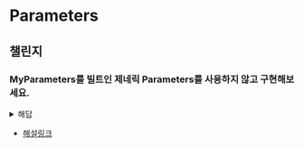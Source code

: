 # Parameters
## 챌린지
### MyParameters<T>를 빌트인 제네릭 Parameters<T>를 사용하지 않고 구현해보세요.



<details>
<summary> 해답 </summary>
<div markdown="1">       

```ts
  
/* _____________ 여기에 코드 입력 _____________ */

type MyParameters<T extends (...args: any[]) => any> = T extends ((...args:infer R) => any) ? R: never 
// const foo는 typeof연산자를 통해 type을 추론해낸다.
// (...args: any[])=>any는 함수타입을 의미한다.(제네릭이 함수를 extends하는 경우 사용)
// 위는 args가 any타입의 튜플임을 의미하고 ,rest문법을 적용한 파라미터임을 의미한다.
// infer키워드는 `추론`의 기능이다. T가 함수타입을 extends함으로부터 R이 any[](튜플)임을 추론


/* _____________ 테스트 케이스 _____________ */
import type { Equal, Expect } from '@type-challenges/utils'

const foo = (arg1: string, arg2: number): void => {}
const bar = (arg1: boolean, arg2: { a: 'A' }): void => {}
const baz = (): void => {}

type cases = [
  Expect<Equal<MyParameters<typeof foo>, [string, number]>>,
  Expect<Equal<MyParameters<typeof bar>, [boolean, { a: 'A' }]>>,
  Expect<Equal<MyParameters<typeof baz>, []>>,
]
```
1. 이 문제를 해결하려면 함수로부터 정보의 일부를 가져올 수 있어야 합니다. 조금 더 자세히 말하자면 함수의 매개변수들을 가져와야 합니다.  
2. `“아직 모르는 타입을 알아내는”` 적절한 방법은 무엇일까요? 바로 `infer 키워드` 입니다. 바로 `infer을 사용하기 전에 먼저 함수와 일치하는 간단한 조건부 타입에 대해서 보겠습니다.`
3. ` type MyParameters<T> = T extends (...args: any[]) => any ? never : never;`  
4. type T가 매개변수와 리턴타입이 있는 함수와 일치하는지 확인합니다. 여기서` any[]를 infer로 `대체할 수 있습니다.  
5. `type MyParameters<T extends (...args: any[]) => any> = T extends (...args : infer U) => any ? U : never;`
 - 제네릭T가 함수타입으로 제한된다면, 조건부타입에서 infer키워드로 타입을 추론해낼 수 있다.
6.  만약 T에 할당되는 매개변수가 [number,string] 일 경우, 타입스크립트 컴파일러는 함수의 매개변수 목록을 추론해서 U에 [number,string] 을 할당해줍니다
  
</div>
</details>
  
- [해설링크](https://ghaiklor.github.io/type-challenges-solutions/ko/easy-parameters.html)
